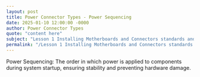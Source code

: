 ```yaml
---
layout: post
title: Power Connector Types - Power Sequencing
date: 2025-01-10 12:00:00 -0000
author: Power Connector Types
quote: "content here"
subject: "Lesson 1 Installing Motherboards and Connectors standards and specifications"
permalink: "/Lesson 1 Installing Motherboards and Connectors standards and specifications/Power Connector Types/Power Connector Types - Power Sequencing"
---
```


Power Sequencing: The order in which power is applied to components during system startup, ensuring stability and preventing hardware damage.
